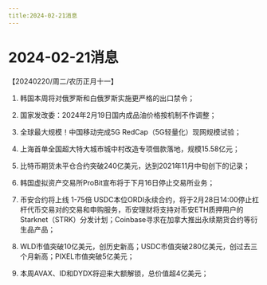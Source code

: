 ```yaml
---
title:2024-02-21消息
---
```

# 2024-02-21消息
【20240220/周二/农历正月十一】

1. 韩国本周将对俄罗斯和白俄罗斯实施更严格的出口禁令；

2. 国家发改委：2024年2月19日国内成品油价格按机制不作调整；

3. 全球最大规模！中国移动完成5G RedCap（5G轻量化）现网规模试验；

4. 上海首单全国超大特大城市城中村改造专项借款落地，规模15.58亿元；

5. 比特币期货未平仓合约突破240亿美元，达到2021年11月中旬创下的记录；

6. 韩国虚拟资产交易所ProBit宣布将于下月16日停止交易所业务；

7. 币安合约将上线 1-75倍 USDC本位ORDI永续合约，将于2月28日14:00停止杠杆代币交易对的交易和申购服务，币安理财将支持对币安ETH质押用户的Starknet（STRK）分发计划；Coinbase寻求在加拿大推出永续期货合约等衍生品产品；

8. WLD市值突破10亿美元，创历史新高；USDC市值突破280亿美元，创过去三个月新高；PIXEL市值突破5亿美元；

9. 本周AVAX、ID和DYDX将迎来大额解锁，总价值超4亿美元；
